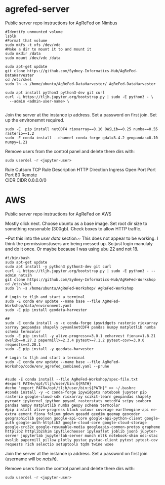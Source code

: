 # agrefed-server
Public server repo instructions for AgReFed on Nimbus

```
#Identify unmounted volume
lsblk
#Format that volume
sudo mkfs -t xfs /dev/vdc
#Make a dir to mount it to and mount it
sudo mkdir /data
sudo mount /dev/vdc /data

sudo apt-get update
git clone https://github.com/Sydney-Informatics-Hub/AgReFed-DataHarvester
cd /etc/skel
sudo ln -s /home/ubuntu/AgReFed-DataHarvester/ AgReFed-DataHarvester

sudo apt install python3 python3-dev git curl
curl -L https://tljh.jupyter.org/bootstrap.py | sudo -E python3 - \
  --admin <admin-user-name> \
  
```

Join the server at the instance ip address. Set a password on first join.
Set up the environemnt required.
```
sudo -E  pip install netCDF4 rioxarray==0.10 OWSLib==0.25 numba==0.55 rasterio==1.2
sudo -E conda install --channel conda-forge gdal=3.4.2 geopandas=0.10 numpy=1.21
```

Remove users from the control panel and delete there dirs with:
```
sudo userdel -r <jupyter-user>
```
  
Rule
  Cutsom TCP Rule
Description 
  HTTP
Direction
  Ingress
Open Port 
  Port 
Port
  80
Remote  
  CIDR
CIDR 
  0.0.0.0/0


# AWS
Public server repo instructions for AgReFed on AWS

Mostly click next. Choose ubuntu as a base image. Set root dir size to something reasonable (300gb). Check boxes to allow HTTP traffic.

~Put this into the _user data_ section.~
This does not appear to be working. I think the permissions/users are being messed up. So just login manulaly and do it once. Or maybe because I was using ubu 22 and not 18.

```
#!/bin/bash
sudo apt-get update
sudo apt install -y python3 python3-dev git curl
curl -L https://tljh.jupyter.org/bootstrap.py | sudo -E python3 - --admin natsih
git clone https://github.com/Sydney-Informatics-Hub/AgReFed-Workshop
cd /etc/skel
sudo ln -s /home/ubuntu/AgReFed-Workshop/ AgReFed-Workshop

# Login to tljh and start a terminal
sudo -E conda env update --name base --file AgReFed-Workshop/data/environment.yaml
sudo -E pip install geodata-harvester

##
sudo -E conda install -y -c conda-forge ipywidgets rasterio rioxarray xarray geopandas shapely pyyamlnetCDF4 pandas numpy matplotlib numba schema termcolor
sudo -E pip install -y alive-progress>=3.0.1 eeharvest fiona>=1.8.21 owslib==0.27.2 papermill>=2.3.4 pytest>=7.1.2 pytest-cov>=3.0.0 requests==2.28.1
sudo -E pip install -y geodata-harvester

# Login to tljh and start a terminal
sudo -E conda env update --name base --file AgReFed-Workshop/code/env_agrefed_combined.yaml --prune


#sudo -E conda install --file AgReFed-Workshop/spec-file.txt 
#export PATH=/opt/tljh/user/bin:${PATH}
#echo "export PATH=/opt/tljh/user/bin:${PATH}" >> ~/.bashrc
#conda install -y -c conda-forge ipywidgets notebook jupyter pip rasterio google-cloud-sdk rioxarray scikit-learn geopandas shapely pyreadr ipykernel ipython pyyaml rasterstats netcdf4 scipy seaborn pandas numpy matplotlib numba geopy schema termcolor
#pip install alive-progress black colour coverage earthengine-api ee-extra eemont fiona folium gdown geeadd geedim geemap geocoder geographiclib geojson google-api-core google-api-python-client google-auth google-auth-httplib2 google-cloud-core google-cloud-storage google-crc32c google-resumable-media googleapis-common-protos grapheme httplib2 httplib2shim ipyfilechooser ipyleaflet joblib json5 jupyter-server jupyterlab jupyterlab-server munch nltk notebook-shim odc-stac owslib papermill pillow plotly pystac pystac-client pytest pytest-cov requests rich selectio setuptools tqdm twine wxee

```

Join the server at the instance ip address. Set a password on first join (username will be *natsih*).


Remove users from the control panel and delete there dirs with:
```
sudo userdel -r <jupyter-user>
```



